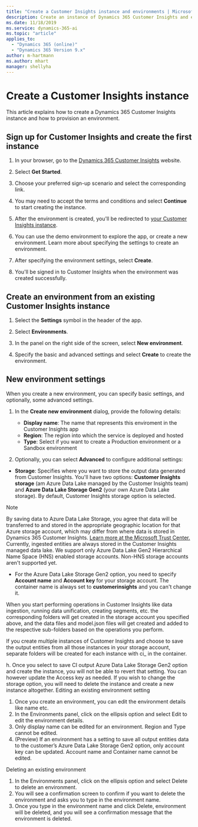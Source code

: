 ```yaml
---
title: "Create a Customer Insights instance and environments | Microsoft Docs"
description: Create an instance of Dynamics 365 Customer Insights and environments in existing instances.
ms.date: 11/18/2019
ms.service: dynamics-365-ai
ms.topic: "article"
applies_to: 
  - "Dynamics 365 (online)"
  - "Dynamics 365 Version 9.x"
author: m-hartmann
ms.author: mhart
manager: shellyha
---
```


# Create a Customer Insights instance

This article explains how to create a Dynamics 365 Customer Insights instance and how to provision an environment.

## Sign up for Customer Insights and create the first instance

<!-- worth creating a separate topic to sign up the first time for a Get started node and keep environment creation under the admin node?-->

1. In your browser, go to the [Dynamics 365 Customer Insights](https://dynamics.microsoft.com/ai/customer-insights/) website.

2. Select **Get Started**.

3. Choose your preferred sign-up scenario and select the corresponding link.

4. You may need to accept the terms and conditions and select **Continue** to start creating the instance.

5. After the environment is created, you'll be redirected to [your Customer Insights instance](https://home.ci.ai.dynamics.com).

6. You can use the demo environment to explore the app, or create a new environment. Learn more about specifying the settings to create an environment.

7. After specifying the environment settings, select **Create**.

8. You'll be signed in to Customer Insights when the environment was created successfully.

## Create an environment from an existing Customer Insights instance

1. Select the **Settings** symbol in the header of the app.

<!--why not under Admin in left nav?-->

2. Select **Environments**.

3. In the panel on the right side of the screen, select **New environment**.

4. Specify the basic and advanced settings and select **Create** to create the environment.

## New environment settings

When you create a new environment, you can specify basic settings, and optionally, some advanced settings.

1. In the **Create new environment** dialog, provide the following details:
   - **Display name**: The name that represents this enviroment in the Customer Insights app
   - **Region**: The region into which the service is deployed and hosted
   - **Type**: Select if you want to create a Production environment or a Sandbox environment

2. Optionally, you can select **Advanced** to configure additional settings:
<!--could use an image-->
   - **Storage**: Specifies where you want to store the output data generated from Customer Insights. You'll have two options: **Customer Insights storage** (am Azure Data Lake managed by the Customer Insights team) and **Azure Data Lake Storage Gen2** (your own Azure Data Lake storage). By default, Customer Insights storage option is selected. 
   <!-- add a link when the BYODL docs go live-->
   > [!NOTE]
   > By saving data to Azure Data Lake Storage, you agree that data will be transferred to and stored in the appropriate geographic location for that Azure storage account, which may differ from where data is stored in Dynamics 365 Customer Insights. [Learn more at the Microsoft Trust Center.](https://www.microsoft.com/trust-center)    
   > Currently, ingested entities are always stored in the Customer Insights managed data lake.
   > We support only Azure Data Lake Gen2 Hierarchical Name Space (HNS) enabled storage accounts. Non-HNS storage accounts aren't supported yet.

   - For the Azure Data Lake Storage Gen2 option, you need to specify **Account name** and **Account key** for your storage account. The container name is always set to **customerinsights** and you can't change it.

   When you start performing operations in Customer Insights like data ingestion, running data unification, creating segments, etc. the corresponding folders will get created in the storage account you specified above, and the data files and model.json files will get created and added to the respective sub-folders based on the operations you perform.

   If you create multiple instances of Customer Insights and choose to save the output entities from all those instances in your storage account, separate folders will be created for each instance with ci_<instanceid> in the container.

   
h.	Once you select to save CI output Azure Data Lake Storage Gen2 option and create the instance, you will not be able to revert that setting. You can however update the Access key as needed. If you wish to change the storage option, you will need to delete the instance and create a new instance altogether.
Editing an existing environment setting
1.	Once you create an environment, you can edit the environment details like name etc.
2.	In the Environments panel, click on the ellipsis option and select Edit to edit the environment details.
3.	Only display name can be edited for an environment. Region and Type cannot be edited.
4.	(Preview) If an environment has a setting to save all output entities data to the customer’s Azure Data Lake Storage Gen2 option, only account key can be updated. Account name and Container name cannot be edited.
 
Deleting an existing environment
1.	In the Environments panel, click on the ellipsis option and select Delete to delete an environment.
2.	You will see a confirmation screen to confirm if you want to delete the environment and asks you to type in the environment name.
3.	Once you type in the environment name and click Delete, environment will be deleted, and you will see a confirmation message that the environment is deleted.
